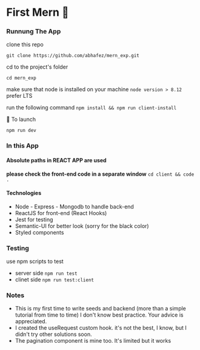 # First Mern 🗻

### Runnung The App

clone this repo

`git clone https://github.com/abhafez/mern_exp.git`

cd to the project's folder

`cd mern_exp`

make sure that node is installed on your machine `node version > 8.12` prefer LTS

run the following command
`npm install && npm run client-install`

🚀 To launch

`npm run dev`

### In this App

#### Absolute paths in REACT APP are used

**please check the front-end code in a separate window**
`cd client && code .`

#### Technologies

- Node - Express - Mongodb to handle back-end
- ReactJS for front-end (React Hooks)
- Jest for testing
- Semantic-UI for better look (sorry for the black color)
- Styled components

### Testing

use npm scripts to test

- server side `npm run test`
- clinet side `npm run test:client`

### Notes

- This is my first time to write seeds and backend (more than a simple tutorial from time to time) I don't know best practice. Your advice is appreciated.
- I created the useRequest custom hook. it's not the best, I know, but I didn't try other solutions soon.
- The pagination component is mine too. It's limited but it works
